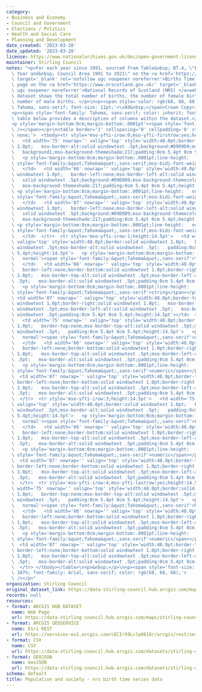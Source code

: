 ```yaml
---
category:
- Business and Economy
- Council and Government
- Elections / Politics
- Health and Social Care
- Planning and Development
date_created: '2023-03-28'
date_updated: '2023-03-28'
license: https://www.nationalarchives.gov.uk/doc/open-government-licence/version/3/
maintainer: Stirling Council
notes: "<p>For each year since 1991, sourced from Table&nbsp; BT.4, \"Births by Sex,\
  \ Year and&nbsp; Council Area 1991 to 2021\" on the <a href='https://www.nrscotland.gov.uk/statistics-and-data/statistics/statistics-by-theme/vital-events/births/births-time-series-data'\
  \ target='_blank' rel='nofollow ugc noopener noreferrer'>Births Time Series Data</a>\
  \ page on the <a href='https://www.nrscotland.gov.uk/' target='_blank' rel='nofollow\
  \ ugc noopener noreferrer'>National Records of Scotland (NRS) </a>website,&nbsp;the\
  \ dataset shows the total number of births, the number of female births and the\
  \ number of male births. </p>\n<p><span style='color: rgb(68, 68, 68); font-family:\
  \ Tahoma, sans-serif; font-size: 11pt;'>\xA9&nbsp;</span>Crown Copyright 2022</p>\n\
  <p><span style='font-family: Tahoma, sans-serif; color: inherit; font-size: inherit;'>The\
  \ table below provides a description of columns within the dataset.</span><br /></p>\n\
  <p style='margin-bottom:0cm;margin-bottom:.0001pt'><span style='font-family:&quot;Tahoma&quot;,sans-serif'><br\
  \ /></span></p>\n<table border='1' cellspacing='0' cellpadding='0' style='border:\
  \ none;'>  <tbody><tr style='mso-yfti-irow:0;mso-yfti-firstrow:yes;height:14.5pt'>\
  \   <td width='75' nowrap='' valign='top' style='width:48.0pt;border:solid windowtext\
  \ 1.0pt;   mso-border-alt:solid windowtext .5pt;background:#D9D9D9;mso-background-themecolor:\
  \   background1;mso-background-themeshade:217;padding:0cm 5.4pt 0cm 5.4pt;   height:14.5pt'>\
  \   <p style='margin-bottom:0cm;margin-bottom:.0001pt;line-height:   normal'><span\
  \ style='font-family:&quot;Tahoma&quot;,sans-serif;mso-bidi-font-weight:   bold'>Column</span></p>\
  \   </td>   <td width='66' nowrap='' valign='top' style='width:48.0pt;border:solid\
  \ windowtext 1.0pt;   border-left:none;mso-border-left-alt:solid windowtext .5pt;mso-border-alt:\
  \   solid windowtext .5pt;background:#D9D9D9;mso-background-themecolor:background1;\
  \   mso-background-themeshade:217;padding:0cm 5.4pt 0cm 5.4pt;height:14.5pt'>  \
  \ <p style='margin-bottom:0cm;margin-bottom:.0001pt;line-height:   normal'><span\
  \ style='font-family:&quot;Tahoma&quot;,sans-serif;mso-bidi-font-weight:   bold'>Type</span></p>\
  \   </td>   <td width='87' nowrap='' valign='top' style='width:48.0pt;border:solid\
  \ windowtext 1.0pt;   border-left:none;mso-border-left-alt:solid windowtext .5pt;mso-border-alt:\
  \   solid windowtext .5pt;background:#D9D9D9;mso-background-themecolor:background1;\
  \   mso-background-themeshade:217;padding:0cm 5.4pt 0cm 5.4pt;height:14.5pt'>  \
  \ <p style='margin-bottom:0cm;margin-bottom:.0001pt;line-height:   normal'><span\
  \ style='font-family:&quot;Tahoma&quot;,sans-serif;mso-bidi-font-weight:   bold'>Description</span></p>\
  \   </td>  </tr>  <tr style='mso-yfti-irow:1;height:14.5pt'>   <td width='75' nowrap=''\
  \ valign='top' style='width:48.0pt;border:solid windowtext 1.0pt;   border-top:none;mso-border-top-alt:solid\
  \ windowtext .5pt;mso-border-alt:solid windowtext .5pt;   padding:0cm 5.4pt 0cm\
  \ 5.4pt;height:14.5pt'>   <p style='margin-bottom:0cm;margin-bottom:.0001pt;line-height:\
  \   normal'><span style='font-family:&quot;Tahoma&quot;,sans-serif'>Year</span></p>\
  \   </td>   <td width='66' nowrap='' valign='top' style='width:48.0pt;border-top:none;\
  \   border-left:none;border-bottom:solid windowtext 1.0pt;border-right:solid windowtext\
  \ 1.0pt;   mso-border-top-alt:solid windowtext .5pt;mso-border-left-alt:solid windowtext\
  \ .5pt;   mso-border-alt:solid windowtext .5pt;padding:0cm 5.4pt 0cm 5.4pt;height:14.5pt'>\
  \   <p style='margin-bottom:0cm;margin-bottom:.0001pt;line-height:   normal'><span\
  \ style='font-family:&quot;Tahoma&quot;,sans-serif'>string</span></p>   </td>  \
  \ <td width='87' nowrap='' valign='top' style='width:48.0pt;border-top:none;   border-left:none;border-bottom:solid\
  \ windowtext 1.0pt;border-right:solid windowtext 1.0pt;   mso-border-top-alt:solid\
  \ windowtext .5pt;mso-border-left-alt:solid windowtext .5pt;   mso-border-alt:solid\
  \ windowtext .5pt;padding:0cm 5.4pt 0cm 5.4pt;height:14.5pt'></td>  </tr>  <tr style='mso-yfti-irow:2;height:14.5pt'>\
  \   <td width='75' nowrap='' valign='top' style='width:48.0pt;border:solid windowtext\
  \ 1.0pt;   border-top:none;mso-border-top-alt:solid windowtext .5pt;mso-border-alt:solid\
  \ windowtext .5pt;   padding:0cm 5.4pt 0cm 5.4pt;height:14.5pt'>   <p style='margin-bottom:0cm;margin-bottom:.0001pt;line-height:\
  \   normal'><span style='font-family:&quot;Tahoma&quot;,sans-serif'>All_Births</span></p>\
  \   </td>   <td width='66' nowrap='' valign='top' style='width:48.0pt;border-top:none;\
  \   border-left:none;border-bottom:solid windowtext 1.0pt;border-right:solid windowtext\
  \ 1.0pt;   mso-border-top-alt:solid windowtext .5pt;mso-border-left-alt:solid windowtext\
  \ .5pt;   mso-border-alt:solid windowtext .5pt;padding:0cm 5.4pt 0cm 5.4pt;height:14.5pt'>\
  \   <p style='margin-bottom:0cm;margin-bottom:.0001pt;line-height:   normal'><span\
  \ style='font-family:&quot;Tahoma&quot;,sans-serif'>numeric</span></p>   </td> \
  \  <td width='87' nowrap='' valign='top' style='width:48.0pt;border-top:none;  \
  \ border-left:none;border-bottom:solid windowtext 1.0pt;border-right:solid windowtext\
  \ 1.0pt;   mso-border-top-alt:solid windowtext .5pt;mso-border-left-alt:solid windowtext\
  \ .5pt;   mso-border-alt:solid windowtext .5pt;padding:0cm 5.4pt 0cm 5.4pt;height:14.5pt'></td>\
  \  </tr>  <tr style='mso-yfti-irow:3;height:14.5pt'>   <td width='75' nowrap=''\
  \ valign='top' style='width:48.0pt;border:solid windowtext 1.0pt;   border-top:none;mso-border-top-alt:solid\
  \ windowtext .5pt;mso-border-alt:solid windowtext .5pt;   padding:0cm 5.4pt 0cm\
  \ 5.4pt;height:14.5pt'>   <p style='margin-bottom:0cm;margin-bottom:.0001pt;line-height:\
  \   normal'><span style='font-family:&quot;Tahoma&quot;,sans-serif'>Females</span></p>\
  \   </td>   <td width='66' nowrap='' valign='top' style='width:48.0pt;border-top:none;\
  \   border-left:none;border-bottom:solid windowtext 1.0pt;border-right:solid windowtext\
  \ 1.0pt;   mso-border-top-alt:solid windowtext .5pt;mso-border-left-alt:solid windowtext\
  \ .5pt;   mso-border-alt:solid windowtext .5pt;padding:0cm 5.4pt 0cm 5.4pt;height:14.5pt'>\
  \   <p style='margin-bottom:0cm;margin-bottom:.0001pt;line-height:   normal'><span\
  \ style='font-family:&quot;Tahoma&quot;,sans-serif'>numeric</span></p>   </td> \
  \  <td width='87' nowrap='' valign='top' style='width:48.0pt;border-top:none;  \
  \ border-left:none;border-bottom:solid windowtext 1.0pt;border-right:solid windowtext\
  \ 1.0pt;   mso-border-top-alt:solid windowtext .5pt;mso-border-left-alt:solid windowtext\
  \ .5pt;   mso-border-alt:solid windowtext .5pt;padding:0cm 5.4pt 0cm 5.4pt;height:14.5pt'></td>\
  \  </tr>  <tr style='mso-yfti-irow:4;mso-yfti-lastrow:yes;height:14.5pt'>   <td\
  \ width='75' nowrap='' valign='top' style='width:48.0pt;border:solid windowtext\
  \ 1.0pt;   border-top:none;mso-border-top-alt:solid windowtext .5pt;mso-border-alt:solid\
  \ windowtext .5pt;   padding:0cm 5.4pt 0cm 5.4pt;height:14.5pt'>   <p style='margin-bottom:0cm;margin-bottom:.0001pt;line-height:\
  \   normal'><span style='font-family:&quot;Tahoma&quot;,sans-serif'>Males</span></p>\
  \   </td>   <td width='66' nowrap='' valign='top' style='width:48.0pt;border-top:none;\
  \   border-left:none;border-bottom:solid windowtext 1.0pt;border-right:solid windowtext\
  \ 1.0pt;   mso-border-top-alt:solid windowtext .5pt;mso-border-left-alt:solid windowtext\
  \ .5pt;   mso-border-alt:solid windowtext .5pt;padding:0cm 5.4pt 0cm 5.4pt;height:14.5pt'>\
  \   <p style='margin-bottom:0cm;margin-bottom:.0001pt;line-height:   normal'><span\
  \ style='font-family:&quot;Tahoma&quot;,sans-serif'>numeric</span></p>   </td> \
  \  <td width='87' nowrap='' valign='top' style='width:48.0pt;border-top:none;  \
  \ border-left:none;border-bottom:solid windowtext 1.0pt;border-right:solid windowtext\
  \ 1.0pt;   mso-border-top-alt:solid windowtext .5pt;mso-border-left-alt:solid windowtext\
  \ .5pt;   mso-border-alt:solid windowtext .5pt;padding:0cm 5.4pt 0cm 5.4pt;height:14.5pt'></td>\
  \  </tr> </tbody></table>\n<p>&nbsp;</p>\n<p><span style='font-size: 10.5pt; line-height:\
  \ 107%; font-family: Arial, sans-serif; color: rgb(68, 68, 68);'>      </span><br\
  \ /></p>"
organization: Stirling Council
original_dataset_link: https://data-stirling-council.hub.arcgis.com/maps/stirling-council::population-and-society-nrs-birth-time-series-data
records: null
resources:
- format: ARCGIS HUB DATASET
  name: Web Page
  url: https://data-stirling-council.hub.arcgis.com/maps/stirling-council::population-and-society-nrs-birth-time-series-data
- format: ARCGIS GEOSERVICE
  name: Esri REST
  url: https://services-eu1.arcgis.com/cECIr59LclpO818r/arcgis/rest/services/population%20and%20society%20-%20nrs%20birth%20time%20series%20data%20(by%20year)/FeatureServer/0
- format: CSV
  name: CSV
  url: https://data-stirling-council.hub.arcgis.com/datasets/stirling-council::population-and-society-nrs-birth-time-series-data.csv?where=1=1&outSR=%7B%22latestWkid%22%3A3857%2C%22wkid%22%3A102100%7D
- format: GEOJSON
  name: GeoJSON
  url: https://data-stirling-council.hub.arcgis.com/datasets/stirling-council::population-and-society-nrs-birth-time-series-data.geojson?where=1=1&outSR=%7B%22latestWkid%22%3A3857%2C%22wkid%22%3A102100%7D
schema: default
title: Population and society - nrs birth time series data
---
```


